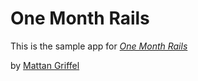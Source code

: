 # One Month Rails

This is the sample app for 
[*One Month Rails*](http://onemonthrails.com)

by [Mattan Griffel](http://mattangriffel.com)